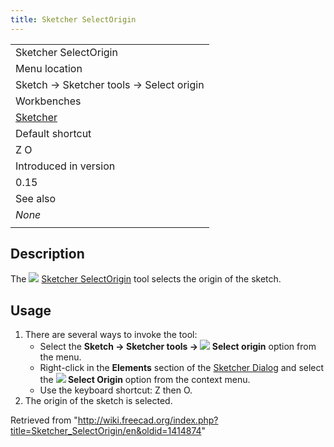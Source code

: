 ```yaml
---
title: Sketcher SelectOrigin
---
```


|                                                      |
| ---------------------------------------------------- |
| Sketcher SelectOrigin                                |
| Menu location                                        |
| Sketch → Sketcher tools → Select origin              |
| Workbenches                                          |
| [Sketcher](/Sketcher_Workbench "Sketcher Workbench") |
| Default shortcut                                     |
| Z O                                                  |
| Introduced in version                                |
| 0.15                                                 |
| See also                                             |
| _None_                                               |
|                                                      |

## Description

The ![](/images/Sketcher_SelectOrigin.svg) [Sketcher SelectOrigin](/Sketcher_SelectOrigin "Sketcher SelectOrigin") tool selects the origin of the sketch.

## Usage

1. There are several ways to invoke the tool:
   - Select the **Sketch → Sketcher tools → ![](/images/Sketcher_SelectOrigin.svg) Select origin** option from the menu.
   - Right-click in the **Elements** section of the [Sketcher Dialog](/Sketcher_Dialog "Sketcher Dialog") and select the **![](/images/Sketcher_SelectOrigin.svg) Select Origin** option from the context menu.
   - Use the keyboard shortcut: Z then O.
2. The origin of the sketch is selected.

Retrieved from "<http://wiki.freecad.org/index.php?title=Sketcher_SelectOrigin/en&oldid=1414874>"
